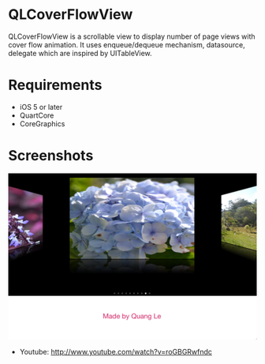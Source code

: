 QLCoverFlowView
===============

QLCoverFlowView is a scrollable view to display number of page views with cover flow animation. 
It uses enqueue/dequeue mechanism, datasource, delegate which are inspired by UITableView. 

# Requirements
* iOS 5 or later
* QuartCore 
* CoreGraphics

# Screenshots
![](https://github.com/quanglt/QLCoverFlowView/raw/master/Screenshots/QLCoverFlowView-1.png)

* Youtube: http://www.youtube.com/watch?v=roGBGRwfndc